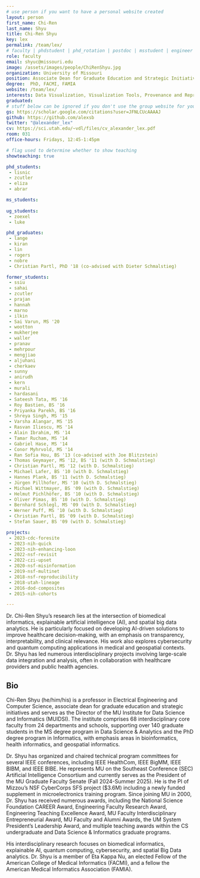 ```yaml
---
# use person if you want to have a personal website created
layout: person
first_name: Chi-Ren
last_name: Shyu
title: Chi-Ren Shyu
key: lex
permalink: /team/lex/
# faculty | phdstudent | phd_rotation | postdoc | msstudent | engineer
role: faculty
email: shyuc@missouri.edu
image: /assets/images/people/ChiRenShyu.jpg
organization: University of Missouri
position: Associate Dean for Graduate Education and Strategic Initiatives, Director of MU Institute for Data Science and Informatics, Paul K. and Dianne Shumaker Professor
degree:  PhD, FACMI, FAMIA
website: /team/lex/
interests: Data Visualization, Visualization Tools, Provenance and Reproducibility, Evaluation, Life Science Applications
graduated:
# stuff below can be ignored if you don't use the group website for your private website
gs: https://scholar.google.com/citations?user=JFNLCUcAAAAJ
github: https://github.com/alexsb
twitter: "@alexander_lex"
cv: https://sci.utah.edu/~vdl/files/cv_alexander_lex.pdf
room: 031
office-hours: Fridays, 12:45-1:45pm

# flag used to determine whether to show teaching   
showteaching: true

phd_students:
 - lisnic
 - zcutler
 - eliza
 - abrar

ms_students:
 
ug_students:
 - zoexel
 - luke

phd_graduates:
 - lange
 - kiran
 - lin
 - rogers
 - nobre
 - Christian Partl, PhD '18 (co-advised with Dieter Schmalstieg)

former_students:
 - ssiu
 - sahai
 - zcutler
 - prajan
 - hannah
 - marno
 - ilkin
 - Sai Varun, MS '20
 - wootton 
 - mukherjee
 - waller
 - pranav
 - mehrpour
 - mengjiao
 - aljuhani
 - cherkaev
 - sunny
 - anirudh
 - kern
 - murali
 - hardasani
 - Sateesh Tata, MS '16
 - Roy Bastien, BS '16
 - Priyanka Parekh, BS '16
 - Shreya Singh, MS '15
 - Varsha Alangar, MS '15
 - Rasvan Iliescu, MS '14
 - Alain Ibrahim, MS '14
 - Tamar Rucham, MS '14
 - Gabriel Hase, MS '14
 - Conor Myhrvold, MS '14
 - Ran Sofia Hou, BS '13 (co-advised with Joe Blitzstein)
 - Thomas Geymayer, MS '12, BS '11 (with D. Schmalstieg)
 - Christian Partl, MS '12 (with D. Schmalstieg)
 - Michael Lafer, BS '10 (with D. Schmalstieg)
 - Hannes Plank, BS '11 (with D. Schmalstieg)
 - Jürgen Pillhofer, MS '10 (with D. Schmalstieg)
 - Michael Wittmayer, BS '09 (with D. Schmalstieg)
 - Helmut Pichlhöfer, BS '10 (with D. Schmalstieg)
 - Oliver Pimas, BS '10 (with D. Schmalstieg)
 - Bernhard Schlegl, MS '09 (with D. Schmalstieg)
 - Werner Puff, MS '10 (with D. Schmalstieg)
 - Christian Partl, BS '09 (with D. Schmalstieg)
 - Stefan Sauer, BS '09 (with D. Schmalstieg)

projects:
 - 2023-cdc-foresite
 - 2023-nih-quick
 - 2023-nih-enhancing-loon
 - 2022-nsf-revisit
 - 2022-czi-upset
 - 2020-nsf-misinformation
 - 2019-nsf-multinet
 - 2018-nsf-reproducibility
 - 2018-utah-lineage
 - 2016-dod-composites
 - 2015-nih-cohorts

---
```


Dr. Chi-Ren Shyu’s research lies at the intersection of biomedical informatics, explainable artificial intelligence (AI), and spatial big data analytics. He is particularly focused on developing AI-driven solutions to improve healthcare decision-making, with an emphasis on transparency, interpretability, and clinical relevance. His work also explores cybersecurity and quantum computing applications in medical and geospatial contexts. Dr. Shyu has led numerous interdisciplinary projects involving large-scale data integration and analysis, often in collaboration with healthcare providers and public health agencies.

## Bio

Chi-Ren Shyu (he/him/his) is a professor in Electrical Engineering and Computer Science, associate dean for graduate education and strategic initiatives and serves as the Director of the MU Institute for Data Science and Informatics (MUIDSI). The institute comprises 68 interdisciplinary core faculty from 24 departments and schools, supporting over 140 graduate students in the MS degree program in Data Science & Analytics and the PhD degree program in Informatics, with emphasis areas in bioinformatics, health informatics, and geospatial informatics.

Dr. Shyu has organized and chaired technical program committees for several IEEE conferences, including IEEE HealthCom, IEEE BigMM, IEEE BIBM, and IEEE BIBE. He represents MU on the Southeast Conference (SEC) Artificial Intelligence Consortium and currently serves as the President of the MU Graduate Faculty Senate (Fall 2024-Summer 2025). He is the PI of Mizzou’s NSF CyberCorps SFS project ($3.6M) including a newly funded supplement in microelectronics training program. Since joining MU in 2000, Dr. Shyu has received numerous awards, including the National Science Foundation CAREER Award, Engineering Faculty Research Award, Engineering Teaching Excellence Award, MU Faculty Interdisciplinary Entrepreneurial Award, MU Faculty and Alumni Awards, the UM System President’s Leadership Award, and multiple teaching awards within the CS undergraduate and Data Science & Informatics graduate programs.

His interdisciplinary research focuses on biomedical informatics, explainable AI, quantum computing, cybersecurity, and spatial Big Data analytics. Dr. Shyu is a member of Eta Kappa Nu, an elected Fellow of the American College of Medical Informatics (FACMI), and a fellow the American Medical Informatics Association (FAMIA).


